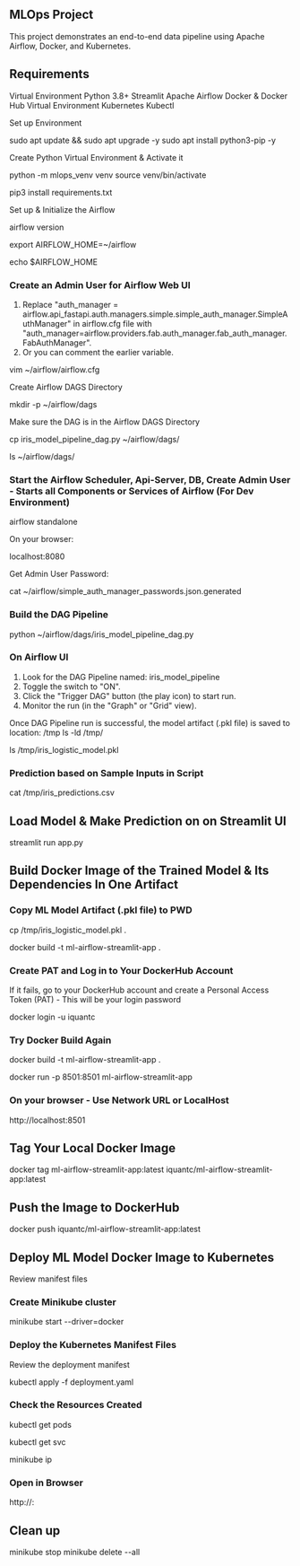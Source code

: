 
## MLOps Project

This project demonstrates an end-to-end data pipeline using Apache Airflow, Docker, and Kubernetes.

## Requirements
Virtual Environment
Python 3.8+
Streamlit
Apache Airflow
Docker & Docker Hub
Virtual Environment
Kubernetes
Kubectl

Set up Environment

sudo apt update && sudo apt upgrade -y
sudo apt install python3-pip -y


Create Python Virtual Environment & Activate it

python -m mlops_venv venv
source venv/bin/activate


pip3 install requirements.txt

Set up & Initialize the Airflow 

airflow version

export AIRFLOW_HOME=~/airflow

echo $AIRFLOW_HOME

### Create an Admin User for Airflow Web UI
1. Replace "auth_manager = airflow.api_fastapi.auth.managers.simple.simple_auth_manager.SimpleAuthManager" in airflow.cfg file with "auth_manager=airflow.providers.fab.auth_manager.fab_auth_manager.FabAuthManager". 
2. Or you can comment the earlier variable.


vim ~/airflow/airflow.cfg


Create Airflow DAGS Directory

mkdir -p ~/airflow/dags


Make sure the DAG is in the Airflow DAGS Directory

cp iris_model_pipeline_dag.py ~/airflow/dags/

ls ~/airflow/dags/


### Start the Airflow Scheduler, Api-Server, DB, Create Admin User - Starts all Components or Services of Airflow (For Dev Environment)

airflow standalone


On your browser: 

localhost:8080

Get Admin User Password: 

cat ~/airflow/simple_auth_manager_passwords.json.generated


### Build the DAG Pipeline

python ~/airflow/dags/iris_model_pipeline_dag.py


### On Airflow UI

1. Look for the DAG Pipeline named: iris_model_pipeline
2. Toggle the switch to "ON".
3. Click the "Trigger DAG" button (the play icon) to start run.
4. Monitor the run (in the "Graph" or "Grid" view). 

Once DAG Pipeline run is successful, the model artifact (.pkl file) is saved to location: /tmp 
ls -ld /tmp/

ls /tmp/iris_logistic_model.pkl


### Prediction based on Sample Inputs in Script

cat /tmp/iris_predictions.csv


## Load Model & Make Prediction on on Streamlit UI

streamlit run app.py


## Build Docker Image of the Trained Model & Its Dependencies In One Artifact 

### Copy ML Model Artifact (.pkl file) to PWD

cp /tmp/iris_logistic_model.pkl .

docker build -t ml-airflow-streamlit-app .


### Create PAT and Log in to Your DockerHub Account
If it fails, go to your DockerHub account and create a Personal Access Token (PAT) - This will be your login password

docker login -u iquantc



### Try Docker Build Again

docker build -t ml-airflow-streamlit-app .

docker run -p 8501:8501 ml-airflow-streamlit-app

### On your browser - Use Network URL or LocalHost

http://localhost:8501



## Tag Your Local Docker Image

docker tag ml-airflow-streamlit-app:latest iquantc/ml-airflow-streamlit-app:latest


## Push the Image to DockerHub

docker push iquantc/ml-airflow-streamlit-app:latest



## Deploy ML Model Docker Image to Kubernetes
Review manifest files

### Create Minikube cluster

minikube start --driver=docker


### Deploy the Kubernetes Manifest Files
Review the deployment manifest

kubectl apply -f deployment.yaml


### Check the Resources Created


kubectl get pods

kubectl get svc

minikube ip

### Open in Browser

http://<minikube-ip>:<NodePort>

## Clean up

minikube stop
minikube delete --all